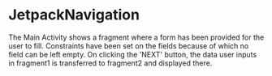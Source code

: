 # JetpackNavigation
 
The Main Activity shows a fragment where a form has been provided for the user to fill. Constraints have been set on the fields because of which no field can be left empty. On clicking the 'NEXT' button, the data user inputs in fragment1 is transferred to fragment2 and displayed there.